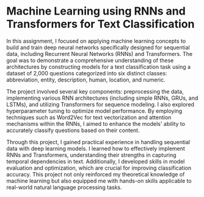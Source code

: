# Machine Learning using RNNs and Transformers for Text Classification

In this assignment, I focused on applying machine learning concepts to build and train deep neural networks specifically designed for sequential data, including Recurrent Neural Networks (RNNs) and Transformers. The goal was to demonstrate a comprehensive understanding of these architectures by constructing models for a text classification task using a dataset of 2,000 questions categorized into six distinct classes: abbreviation, entity, description, human, location, and numeric.

The project involved several key components: preprocessing the data, implementing various RNN architectures (including simple RNNs, GRUs, and LSTMs), and utilizing Transformers for sequence modeling. I also explored hyperparameter tuning to optimize model performance. By employing techniques such as Word2Vec for text vectorization and attention mechanisms within the RNNs, I aimed to enhance the models' ability to accurately classify questions based on their content.

Through this project, I gained practical experience in handling sequential data with deep learning models. I learned how to effectively implement RNNs and Transformers, understanding their strengths in capturing temporal dependencies in text. Additionally, I developed skills in model evaluation and optimization, which are crucial for improving classification accuracy. This project not only reinforced my theoretical knowledge of machine learning but also equipped me with hands-on skills applicable to real-world natural language processing tasks.
